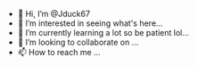 - 👋 Hi, I’m @Jduck67
- 👀 I’m interested in seeing what's here...
- 🌱 I’m currently learning a lot so be patient lol...
- 💞️ I’m looking to collaborate on ...
- 📫 How to reach me ...

<!---
Jduck67/Jduck67 is a ✨ special ✨ repository because its `README.md` (this file) appears on your GitHub profile.
You can click the Preview link to take a look at your changes.
--->
